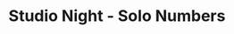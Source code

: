 ---
title: Studio Night - Solo Numbers
year: 1926
opening_date: 
closing_date:
layout: productions
image:
image_caption:
image_credit:
playbill: 
category: 
details:
  Theatre: Theatre Jacksonville
cast:
  Performer: Don Ferrandou
crew:
orchestra:
external_links:
---